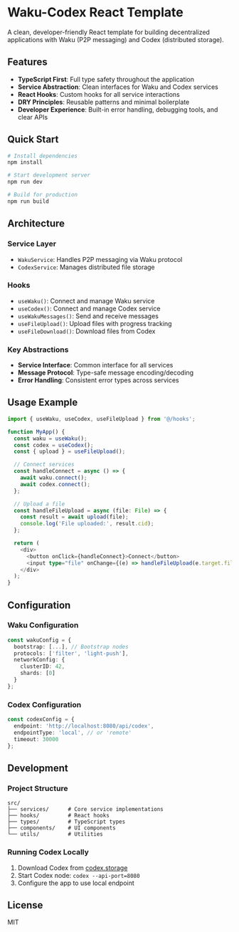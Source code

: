 # Waku-Codex React Template

A clean, developer-friendly React template for building decentralized applications with Waku (P2P messaging) and Codex (distributed storage).

## Features

- **TypeScript First**: Full type safety throughout the application
- **Service Abstraction**: Clean interfaces for Waku and Codex services
- **React Hooks**: Custom hooks for all service interactions
- **DRY Principles**: Reusable patterns and minimal boilerplate
- **Developer Experience**: Built-in error handling, debugging tools, and clear APIs

## Quick Start

```bash
# Install dependencies
npm install

# Start development server
npm run dev

# Build for production
npm run build
```

## Architecture

### Service Layer
- `WakuService`: Handles P2P messaging via Waku protocol
- `CodexService`: Manages distributed file storage

### Hooks
- `useWaku()`: Connect and manage Waku service
- `useCodex()`: Connect and manage Codex service
- `useWakuMessages()`: Send and receive messages
- `useFileUpload()`: Upload files with progress tracking
- `useFileDownload()`: Download files from Codex

### Key Abstractions
- **Service Interface**: Common interface for all services
- **Message Protocol**: Type-safe message encoding/decoding
- **Error Handling**: Consistent error types across services

## Usage Example

```typescript
import { useWaku, useCodex, useFileUpload } from '@/hooks';

function MyApp() {
  const waku = useWaku();
  const codex = useCodex();
  const { upload } = useFileUpload();

  // Connect services
  const handleConnect = async () => {
    await waku.connect();
    await codex.connect();
  };

  // Upload a file
  const handleFileUpload = async (file: File) => {
    const result = await upload(file);
    console.log('File uploaded:', result.cid);
  };

  return (
    <div>
      <button onClick={handleConnect}>Connect</button>
      <input type="file" onChange={(e) => handleFileUpload(e.target.files[0])} />
    </div>
  );
}
```

## Configuration

### Waku Configuration
```typescript
const wakuConfig = {
  bootstrap: [...], // Bootstrap nodes
  protocols: ['filter', 'light-push'],
  networkConfig: {
    clusterID: 42,
    shards: [0]
  }
};
```

### Codex Configuration
```typescript
const codexConfig = {
  endpoint: 'http://localhost:8080/api/codex',
  endpointType: 'local', // or 'remote'
  timeout: 30000
};
```

## Development

### Project Structure
```
src/
├── services/      # Core service implementations
├── hooks/         # React hooks
├── types/         # TypeScript types
├── components/    # UI components
└── utils/         # Utilities
```

### Running Codex Locally

1. Download Codex from [codex.storage](https://codex.storage)
2. Start Codex node: `codex --api-port=8080`
3. Configure the app to use local endpoint

## License

MIT